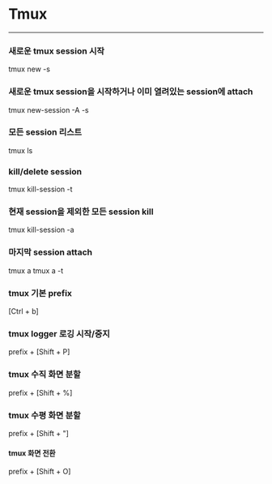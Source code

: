 # Tmux
---

### 새로운 tmux session 시작
tmux new -s <name>

### 새로운 tmux session을 시작하거나 이미 열려있는 session에 attach
tmux new-session -A -s <name>

### 모든 session 리스트
tmux ls

### kill/delete session
tmux kill-session -t <name>

### 현재 session을 제외한 모든 session kill
tmux kill-session -a

### 마지막 session attach
tmux a
tmux a -t <name>

### tmux 기본 prefix
[Ctrl + b]

### tmux logger 로깅 시작/중지 
prefix + [Shift + P]

### tmux 수직 화면 분할
prefix + [Shift + %]

### tmux 수평 화면 분할
prefix + [Shift + "]

#### tmux 화면 전환
prefix + [Shift + O]
